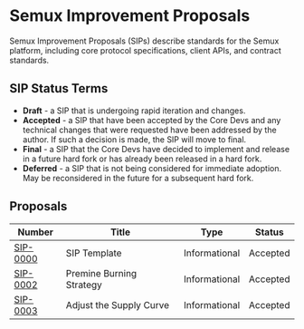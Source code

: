 # Semux Improvement Proposals

Semux Improvement Proposals (SIPs) describe standards for the Semux platform, including core protocol specifications, client APIs, and contract standards.

## SIP Status Terms

* **Draft** - a SIP that is undergoing rapid iteration and changes.
* **Accepted** - a SIP that have been accepted by the Core Devs and any technical changes that were requested have been addressed by the author. If such a decision is made, the SIP will move to final.
* **Final** - a SIP that the Core Devs have decided to implement and release in a future hard fork or has already been released in a hard fork.
* **Deferred** - a SIP that is not being considered for immediate adoption. May be reconsidered in the future for a subsequent hard fork.

## Proposals

|Number|Title|Type|Status|
|---|---|---|------|
|[SIP-0000](./sip-0000)|SIP Template|Informational|Accepted|
|[SIP-0002](./sip-0002)|Premine Burning Strategy|Informational|Accepted|
|[SIP-0003](./sip-0003)|Adjust the Supply Curve|Informational|Accepted|
